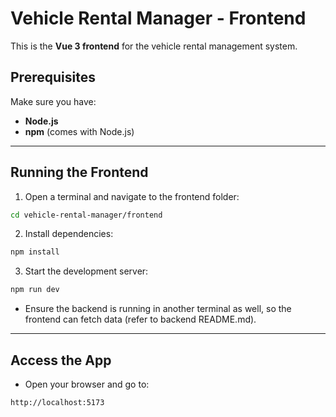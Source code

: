 # Vehicle Rental Manager - Frontend

This is the **Vue 3 frontend** for the vehicle rental management system.

## Prerequisites

Make sure you have:

- **Node.js**
- **npm** (comes with Node.js)

---

## Running the Frontend

1. Open a terminal and navigate to the frontend folder:

```bash
cd vehicle-rental-manager/frontend
```

2. Install dependencies:

```bash
npm install
```

3. Start the development server:

```bash
npm run dev
```

- Ensure the backend is running in another terminal as well, so the frontend can fetch data (refer to backend README.md).

---

## Access the App

- Open your browser and go to:

```
http://localhost:5173
```
